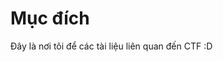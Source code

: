 # M&#7909;c &#273;&#237;ch
&#272;&#226;y l&#224; n&#417;i t&#244;i &#273;&#7875; c&#225;c t&#224;i li&#7879;u li&#234;n quan &#273;&#7871;n CTF :D
